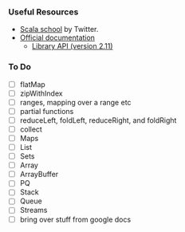 ### Useful Resources

- [Scala school](https://twitter.github.io/scala_school/) by Twitter.
- [Official documentation](http://www.scala-lang.org/documentation/)
  - [Library API (version 2.11)](http://www.scala-lang.org/api/2.11.8/#package)

### To Do
- [ ] flatMap
- [ ] zipWithIndex
- [ ] ranges, mapping over a range etc
- [ ] partial functions
- [ ] reduceLeft, foldLeft, reduceRight, and foldRight
- [ ] collect
- [ ] Maps
- [ ] List
- [ ] Sets
- [ ] Array
- [ ] ArrayBuffer
- [ ] PQ
- [ ] Stack
- [ ] Queue
- [ ] Streams
- [ ] bring over stuff from google docs
